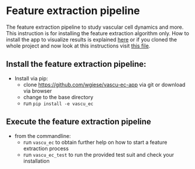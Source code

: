 # Feature extraction pipeline

The feature extraction pipeline to study vascular cell dynamics and more. 
This instruction is for installing the feature extraction algorithm only. How to 
install the app to visualize results is explained [here](https://github.com/wgiese/vascu-ec-app) or
if you cloned the whole project and now look at this instructions visit [this file](../README.md).  

## Install the feature extraction pipeline:

- Install via pip:
    - clone https://github.com/wgiese/vascu-ec-app via git or download via browser
    - change to the base directory
    - run `pip install -e vascu_ec`
    
## Execute the feature extraction pipeline

- from the commandline:
    - run `vascu_ec` to obtain further help on how to start a feature extraction process
    - run `vascu_ec_test` to run the provided test suit and check your installation 
    
